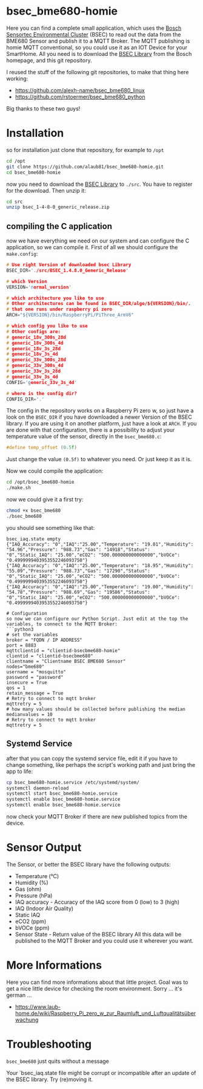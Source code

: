 # bsec_bme680-homie
Here you can find a complete small application, which uses the [Bosch Sensortec Environmental Cluster](https://www.bosch-sensortec.com/software-tools/software/bsec/) (BSEC) to read out the data from the BME680 Sensor and publish it to a MQTT Broker. The MQTT publishing is homie MQTT conventional, so you could use it as an IOT Device for your SmartHome. All you need is to download the [BSEC Library](https://www.bosch-sensortec.com/software-tools/software/bsec/) from the Bosch homepage, and this git repository. 

I reused the stuff of the following git repositories, to make that thing here working:
* https://github.com/alexh-name/bsec_bme680_linux
* https://github.com/rstoermer/bsec_bme680_python

Big thanks to these two guys!

# Installation
so for installation just clone that repository, for example to `/opt`
```bash
cd /opt
git clone https://github.com/alaub81/bsec_bme680-homie.git
cd bsec_bme680-homie
```
now you need to download the [BSEC Library](https://www.bosch-sensortec.com/software-tools/software/bsec/) to `./src`. You have to register for the download. Then unzip it:
```bash
cd src
unzip bsec_1-4-8-0_generic_release.zip
```
## compiling the C application
now we have everything we need on our system and can configure the C application, so we can compile it. First of all we should configure the `make.config`:
```c
# Use right Version of downloaded bsec Library
BSEC_DIR='./src/BSEC_1.4.8.0_Generic_Release'

# which Version
VERSION='normal_version'

# which architecture you like to use
# Other architectures can be found in BSEC_DIR/algo/${VERSION}/bin/.
# that one runs under raspberry pi zero
ARCH="${VERSION}/bin/RaspberryPi/PiThree_ArmV6"

# which config you like to use
# Other configs are:
# generic_18v_300s_28d
# generic_18v_300s_4d
# generic_18v_3s_28d
# generic_18v_3s_4d
# generic_33v_300s_28d
# generic_33v_300s_4d
# generic_33v_3s_28d
# generic_33v_3s_4d
CONFIG='generic_33v_3s_4d'

# where is the config dir?
CONFIG_DIR='.'
```
The config in the repository works on a Raspberry Pi zero w, so just have a look on the `BSEC_DIR` if you have downloaded a newer Version of the BSEC library. If you are using it on another platform, just have a look at `ARCH`. If you are done with that configuration, there is a possibility to adjust your temperature value of the sensor, directly in the `bsec_bme680.c`:
```c
#define temp_offset (0.5f)
```
Just change the value `(0.5f)` to whatever you need. Or just keep it as it is.

Now we could compile the application:
```bash
cd /opt/bsec_bme680-homie
./make.sh
```
now we could give it a first try:
```bash
chmod +x bsec_bme680
./bsec_bme680
```
you should see something like that:
```
bsec_iaq.state empty
{"IAQ_Accuracy": "0","IAQ":"25.00","Temperature": "19.01","Humidity": "54.96","Pressure": "988.73","Gas": "14918","Status": "0","Static_IAQ": "25.00","eCO2": "500.000000000000000","bVOCe": "0.4999999403953552246093750"}
{"IAQ_Accuracy": "0","IAQ":"25.00","Temperature": "18.95","Humidity": "55.09","Pressure": "988.73","Gas": "17290","Status": "0","Static_IAQ": "25.00","eCO2": "500.000000000000000","bVOCe": "0.4999999403953552246093750"}
{"IAQ_Accuracy": "0","IAQ":"25.00","Temperature": "19.00","Humidity": "54.78","Pressure": "988.69","Gas": "19586","Status": "0","Static_IAQ": "25.00","eCO2": "500.000000000000000","bVOCe": "0.4999999403953552246093750"}

# Configuration
so now we can configure our Python Script. Just edit at the top the variables, to connect to the MQTT Broker:
```python3
# set the variables
broker = "FQDN / IP ADDRESS"
port = 8883
mqttclientid = "clientid-bsecbme680-homie"
clientid = "clientid-bsecbme680"
clientname = "Clientname BSEC BME680 Sensor"
nodes="bme680"
username = "mosquitto"
password = "password"
insecure = True
qos = 1
retain_message = True
# Retry to connect to mqtt broker
mqttretry = 5
# how many values should be collected before publishing the median
medianvalues = 10
# Retry to connect to mqtt broker
mqttretry = 5
```
## Systemd Service
after that you can copy the systemd service file, edit it if you have to change something, like perhaps the script's working path and just bring the app to life:
```bash
cp bsec_bme680-homie.service /etc/systemd/system/
systemctl daemon-reload
systemctl start bsec_bme680-homie.service
systemctl enable bsec_bme680-homie.service
systemctl enable bsec_bme680-homie.service
```
now check your MQTT Broker if there are new published topics from the device.

# Sensor Output
The Sensor, or better the BSEC library have the following outputs:
* Temperature (°C)
* Humidity (%)
* Gas (ohm)
* Pressure (hPa)
* IAQ accuracy - Accuracy of the IAQ score from 0 (low) to 3 (high)
* IAQ (Indoor Air Quality)
* Static IAQ
* eCO2 (ppm)
* bVOCe (ppm)
* Sensor State - Return value of the BSEC library
All this data will be published to the MQTT Broker and you could use it wherever you want.

# More Informations
Here you can find more informations about that little project. Goal was to get a nice little device for checking the room environment.
Sorry ... it's german ...
* https://www.laub-home.de/wiki/Raspberry_Pi_zero_w_zur_Raumluft_und_Luftqualitätsüberwachung

# Troubleshooting
`bsec_bme680` just quits without a message

Your `bsec_iaq.state file might be corrupt or incompatible after an update of the BSEC library. Try (re)moving it.
